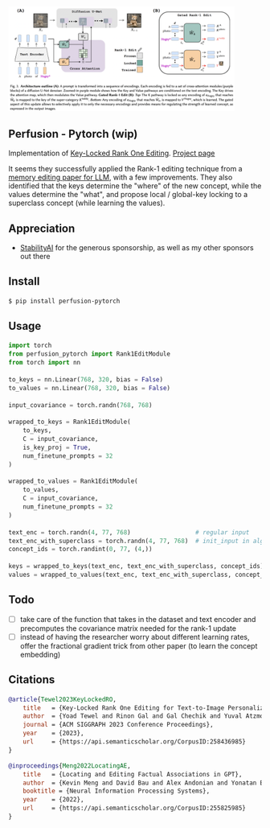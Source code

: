 <img src="./key-locked-rank-1-editing.png" width="450px"></img>

## Perfusion - Pytorch (wip)

Implementation of <a href="https://arxiv.org/abs/2305.01644">Key-Locked Rank One Editing</a>. <a href="https://research.nvidia.com/labs/par/Perfusion/">Project page</a>

It seems they successfully applied the Rank-1 editing technique from a <a href="https://arxiv.org/abs/2202.05262">memory editing paper for LLM</a>, with a few improvements. They also identified that the keys determine the "where" of the new concept, while the values determine the "what", and propose local / global-key locking to a superclass concept (while learning the values).

## Appreciation

- <a href="https://stability.ai/">StabilityAI</a> for the generous sponsorship, as well as my other sponsors out there

## Install

```bash
$ pip install perfusion-pytorch
```

## Usage

```python
import torch
from perfusion_pytorch import Rank1EditModule
from torch import nn

to_keys = nn.Linear(768, 320, bias = False)
to_values = nn.Linear(768, 320, bias = False)

input_covariance = torch.randn(768, 768)

wrapped_to_keys = Rank1EditModule(
    to_keys,
    C = input_covariance,
    is_key_proj = True,
    num_finetune_prompts = 32
)

wrapped_to_values = Rank1EditModule(
    to_values,
    C = input_covariance,
    num_finetune_prompts = 32
)

text_enc = torch.randn(4, 77, 768)                  # regular input
text_enc_with_superclass = torch.randn(4, 77, 768)  # init_input in algorithm 1, for key-locking
concept_ids = torch.randint(0, 77, (4,))

keys = wrapped_to_keys(text_enc, text_enc_with_superclass, concept_ids)
values = wrapped_to_values(text_enc, text_enc_with_superclass, concept_ids)
```

## Todo

- [ ] take care of the function that takes in the dataset and text encoder and precomputes the covariance matrix needed for the rank-1 update
- [ ] instead of having the researcher worry about different learning rates, offer the fractional gradient trick from other paper (to learn the concept embedding)

## Citations

```bibtex
@article{Tewel2023KeyLockedRO,
    title   = {Key-Locked Rank One Editing for Text-to-Image Personalization},
    author  = {Yoad Tewel and Rinon Gal and Gal Chechik and Yuval Atzmon},
    journal = {ACM SIGGRAPH 2023 Conference Proceedings},
    year    = {2023},
    url     = {https://api.semanticscholar.org/CorpusID:258436985}
}
```

```bibtex
@inproceedings{Meng2022LocatingAE,
    title   = {Locating and Editing Factual Associations in GPT},
    author  = {Kevin Meng and David Bau and Alex Andonian and Yonatan Belinkov},
    booktitle = {Neural Information Processing Systems},
    year    = {2022},
    url     = {https://api.semanticscholar.org/CorpusID:255825985}
}
```

